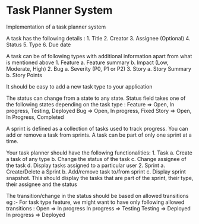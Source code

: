 ﻿# Task Planner System

Implementation of a task planner system

A task has the following details :
    1. Title
    2. Creator
    3. Assignee (Optional)
    4. Status
    5. Type 
    6. Due date

A task can be of following types with additional information apart from what is mentioned above
    1. Feature
        a. Feature summary
        b. Impact (Low, Moderate, High)
    2. Bug
        a. Severity (P0, P1 or P2)
    3. Story
        a. Story Summary
        b. Story Points	

It should be easy to add a new task type to your application

The status can change from a state to any state.
Status field takes one of the following states depending on the task type :
Feature => Open, In progress, Testing, Deployed
Bug => Open, In progress, Fixed
Story => Open, In Progress, Completed


A sprint is defined as a collection of tasks used to track progress. You can add or remove a task from sprints.
A task can be part of only one sprint at a time.

Your task planner should have the following functionalities:
    1. Task
        a. Create a task of any type
        b. Change the status of the task
        c. Change assignee of the task
        d. Display tasks assigned to a particular user
    2. Sprint
        a. Create/Delete a Sprint
        b. Add/remove task to/from sprint
        c. Display sprint snapshot. This should display the tasks that are part of the sprint, their type, their assignee and the status

The transition/change in the status should be based on allowed transitions
eg :-
For task type feature, we might want to have only following allowed transitions :
	Open => In progress
	In progress => Testing
	Testing => Deployed
	In progress  => Deployed


